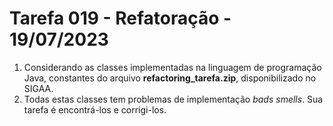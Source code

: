 # Tarefa 019 - Refatoração - 19/07/2023

1. Considerando as classes implementadas na linguagem de programação Java, constantes do arquivo **refactoring_tarefa.zip**, disponibilizado no SIGAA.
2. Todas estas classes tem problemas de implementação _bads smells_. Sua tarefa é encontrá-los e corrigi-los.
